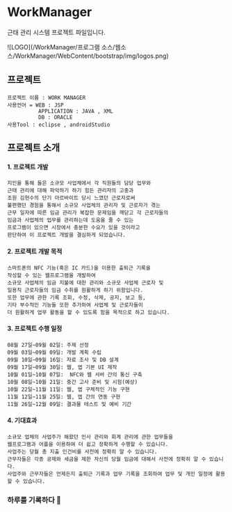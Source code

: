 # WorkManager
근태 관리 시스템 프로젝트 파일입니다.

![LOGO](/WorkManager/프로그램 소스/웹소스/WorkManager/WebContent/bootstrap/img/logos.png)

 ## 프로젝트
    프로젝트 이름 : WORK MANAGER 
    사용언어 = WEB : JSP
              APPLICATION : JAVA , XML
              DB : ORACLE
    사용Tool : eclipse , androidStudio

## 프로젝트 소개

#### 1. 프로젝트 개발 
    지인을 통해 들은 소규모 사업체에서 각 직원들의 담당 업무와 
    근태 관리에 대해 파악하기 하기 힘든 관리자의 고충과 
    조원 김현수의 단기 아르바이트 당시 느꼈던 근로자로써 
    불편했던 경험을 통해서 소규모 사업체의 관리자 및 근로자가 겪는 
    근무 일자에 따른 임금 관리가 복잡한 문제임을 깨닫고 각 근로자들의 
    임금과 사업체의 업무를 관리하는데 도움을 줄 수 있는 
    프로그램이 있으면 시장에서 충분한 수요가 있을 것이라고 
    판단하여 이 프로젝트 개발을 결심하게 되었습니다.

#### 2. 프로젝트 개발 목적
    스마트폰의 NFC 기능(혹은 IC 카드)을 이용한 출퇴근 기록을 
    작성할 수 있는 웹프로그램을 개발하여 
    소규모 사업체의 임금 지불에 대한 관리와 소규모 사업체 근로자 및 
    일용직 근로자들의 임금 수취를 원활하게 하기 위함입니다. 
    또한 업무에 관한 기록 조회, 수정, 삭제, 공지, 보고 등, 
    기타 부수적인 기능들 또한 추가하여 사업체 및 근로자들이 
    더 원활하게 업무 활동을 할 수 있도록 함을 목적으로 하고 있습니다.


#### 3. 프로젝트 수행 일정 
    08월 27일~09월 02일: 주제 선정
    09월 03일~09월 09일: 개발 계획 수립
    09월 10일~09월 16일: 자료 조사 및 DB 설계
    09월 17일~09월 30일: 웹, 앱 기본 UI 제작
    10월 01일~10월 07일:  NFC와 웹 서버 간의 통신 구축
    10월 08일~10월 21일: 중간 고사 준비 및 시험(예상)
    10월 22일~11월 11일: 웹, 앱 구체적인 기능 구현
    11월 12일~11월 25일: 웹, 앱 간의 연동 구현
    11월 26일~12월 09일: 결과물 테스트 및 예비 기간
  
#### 4. 기대효과  
    소규모 업체의 사업주가 해왔던 인사 관리와 회계 관리에 관한 업무들을 
    웹프로그램과 어플을 이용하여 더 쉽고 정확하게 수행할 수 있습니다.
    사업주는 당월 총 지출 인건비를 사전에 정확히 알 수 있습니다.
    근무자들은 각종 공제와 세금을 제한 자신의 당월 임금에 대해서 사전에 정확히 알 수 있습니다.
    사업주와 근무자들은 언제든지 출퇴근 기록과 업무 기록을 조회하여 업무 및 개인 일정에 활용할 수 있습니다.

### 하루를 기록하다 :feet:
